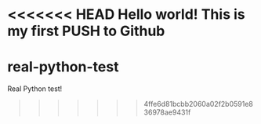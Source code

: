 <<<<<<< HEAD
Hello world!
This is my first PUSH to Github
=======
real-python-test
================

Real Python test!
>>>>>>> 4ffe6d81bcbb2060a02f2b0591e836978ae9431f
